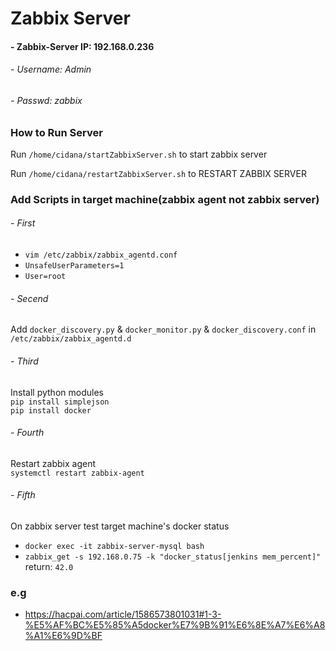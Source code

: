 # Zabbix Server

#### - Zabbix-Server IP: 192.168.0.236 
###### - Username: Admin
###### - Passwd:   zabbix
### How to Run Server 

Run  `/home/cidana/startZabbixServer.sh` to start zabbix server

Run  `/home/cidana/restartZabbixServer.sh` to RESTART ZABBIX SERVER

### Add Scripts in target machine(zabbix agent not zabbix server)
###### - First
* `vim /etc/zabbix/zabbix_agentd.conf` 
* `UnsafeUserParameters=1`
* `User=root`
  
###### - Secend
Add `docker_discovery.py` & `docker_monitor.py` & `docker_discovery.conf` in `/etc/zabbix/zabbix_agentd.d`

###### - Third
Install python modules  
`pip install simplejson`  
`pip install docker`

###### - Fourth
Restart zabbix agent  
`systemctl restart zabbix-agent`

###### - Fifth
On zabbix server test target machine's docker status
* `docker exec -it zabbix-server-mysql bash`
* `zabbix_get -s 192.168.0.75 -k "docker_status[jenkins mem_percent]"`  
    return: `42.0`

### e.g
* https://hacpai.com/article/1586573801031#1-3-%E5%AF%BC%E5%85%A5docker%E7%9B%91%E6%8E%A7%E6%A8%A1%E6%9D%BF